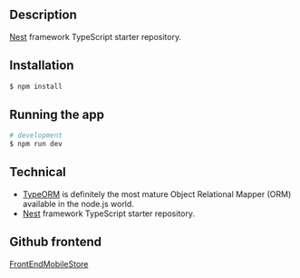 ## Description

[Nest](https://github.com/nestjs/nest) framework TypeScript starter repository.

## Installation

```bash
$ npm install
```

## Running the app

```bash
# development
$ npm run dev
```
## Technical
 - [TypeORM](https://typeorm.io/) is definitely the most mature Object Relational Mapper (ORM) available in the node.js world.
 - [Nest](https://github.com/nestjs/nest) framework TypeScript starter repository.

## Github frontend
 [FrontEndMobileStore](https://github.com/thanghoang0163/Mobile__Store.git)
